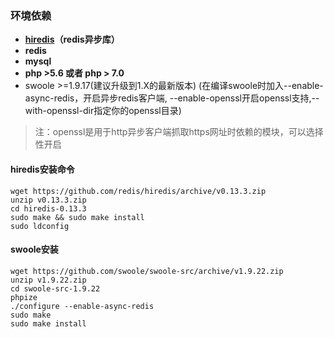 ### 环境依赖

* [**hiredis**](https://github.com/redis/hiredis)**（redis异步库）**
* **redis**
* **mysql**
* **php &gt;5.6 或者 php &gt; 7.0**
* swoole &gt;=1.9.17\(建议升级到1.X的最新版本\) \(在编译swoole时加入--enable-async-redis，开启异步redis客户端, --enable-openssl开启openssl支持,--with-openssl-dir指定你的openssl目录\)

> 注：openssl是用于http异步客户端抓取https网址时依赖的模块，可以选择性开启


#### hiredis安装命令

    wget https://github.com/redis/hiredis/archive/v0.13.3.zip
    unzip v0.13.3.zip
    cd hiredis-0.13.3
    sudo make && sudo make install
    sudo ldconfig

#### swoole安装

    wget https://github.com/swoole/swoole-src/archive/v1.9.22.zip
    unzip v1.9.22.zip
    cd swoole-src-1.9.22
    phpize
    ./configure --enable-async-redis
    sudo make
    sudo make install
